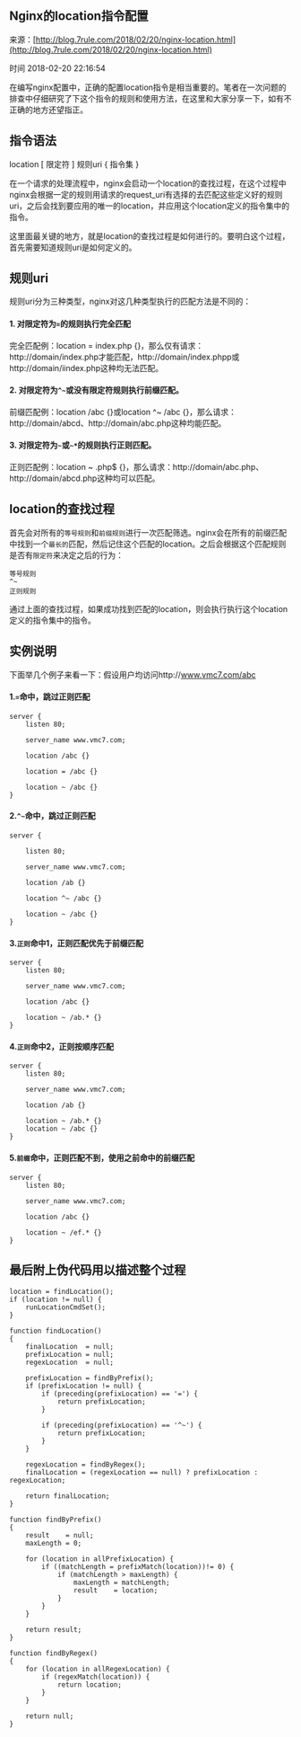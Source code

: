## Nginx的location指令配置

来源：[http://blog.7rule.com/2018/02/20/nginx-location.html](http://blog.7rule.com/2018/02/20/nginx-location.html)

时间 2018-02-20 22:16:54


在编写nginx配置中，正确的配置location指令是相当重要的。笔者在一次问题的排查中仔细研究了下这个指令的规则和使用方法，在这里和大家分享一下，如有不正确的地方还望指正。


## 指令语法

location [ 限定符 ] 规则uri { 指令集 }

在一个请求的处理流程中，nginx会启动一个location的查找过程，在这个过程中nginx会根据一定的规则用请求的request_uri有选择的去匹配这些定义好的规则uri，之后会找到要应用的唯一的location，并应用这个location定义的指令集中的指令。

这里面最关键的地方，就是location的查找过程是如何进行的。要明白这个过程，首先需要知道规则uri是如何定义的。


## 规则uri

规则uri分为三种类型，nginx对这几种类型执行的匹配方法是不同的：


#### 1. 对限定符为`=`的规则执行完全匹配  

完全匹配例：location = index.php {}，那么仅有请求：http://domain/index.php才能匹配，http://domain/index.phpp或http://domain/iindex.php这种均无法匹配。


#### 2. 对限定符为`^~`或没有限定符规则执行前缀匹配。  

前缀匹配例：location /abc {}或location ^~ /abc {}，那么请求：http://domain/abcd、http://domain/abc.php这种均能匹配。


#### 3. 对限定符为`~`或`~*`的规则执行正则匹配。  

正则匹配例：location ~ .php$ {}，那么请求：http://domain/abc.php、http://domain/abcd.php这种均可以匹配。


## location的查找过程

首先会对所有的`等号规则`和`前缀规则`进行一次匹配筛选。nginx会在所有的前缀匹配中找到一个`最长的`匹配，然后记住这个匹配的location。之后会根据这个匹配规则是否有`限定符`来决定之后的行为：

```
等号规则
^~
正则规则

```

通过上面的查找过程，如果成功找到匹配的location，则会执行执行这个location定义的指令集中的指令。


## 实例说明

下面举几个例子来看一下：假设用户均访问http://www.vmc7.com/abc


#### 1.`=`命中，跳过正则匹配  

```nginx
server {
    listen 80;

    server_name www.vmc7.com;

    location /abc {}

    location = /abc {}

    location ~ /abc {}
}
```


#### 2.`^~`命中，跳过正则匹配  

```nginx
server {

    listen 80;

    server_name www.vmc7.com;

    location /ab {}

    location ^~ /abc {}

    location ~ /abc {}
}
```


#### 3.`正则`命中1，正则匹配优先于前缀匹配  

```nginx
server {
    listen 80;

    server_name www.vmc7.com;

    location /abc {}

    location ~ /ab.* {}
}
```


#### 4.`正则`命中2，正则按顺序匹配  

```nginx
server {
    listen 80;

    server_name www.vmc7.com;

    location /ab {}

    location ~ /ab.* {}
    location ~ /abc {}
}
```


#### 5.`前缀`命中，正则匹配不到，使用之前命中的前缀匹配  

```nginx
server {
    listen 80;

    server_name www.vmc7.com;

    location /abc {}

    location ~ /ef.* {}
}
```


## 最后附上伪代码用以描述整个过程

```nginx
location = findLocation();
if (location != null) {
    runLocationCmdSet();
}
 
function findLocation()
{
    finalLocation  = null;
    prefixLocation = null;
    regexLocation  = null;
 
    prefixLocation = findByPrefix();
    if (prefixLocation != null) {
        if (preceding(prefixLocation) == '=') {
            return prefixLocation;
        }

        if (preceding(prefixLocation) == '^~') {
            return prefixLocation;
        }
    }
 
    regexLocation = findByRegex();
    finalLocation = (regexLocation == null) ? prefixLocation : regexLocation;
 
    return finalLocation;
}
 
function findByPrefix()
{
    result    = null;
    maxLength = 0;
 
    for (location in allPrefixLocation) {
        if ((matchLength = prefixMatch(location))!= 0) {
            if (matchLength > maxLength) {
                maxLength = matchLength;
                result    = location;
            }
        }
    }
 
    return result;
}
 
function findByRegex()
{
    for (location in allRegexLocation) {
        if (regexMatch(location)) {
            return location;
        }
    }
 
    return null;
}
```


